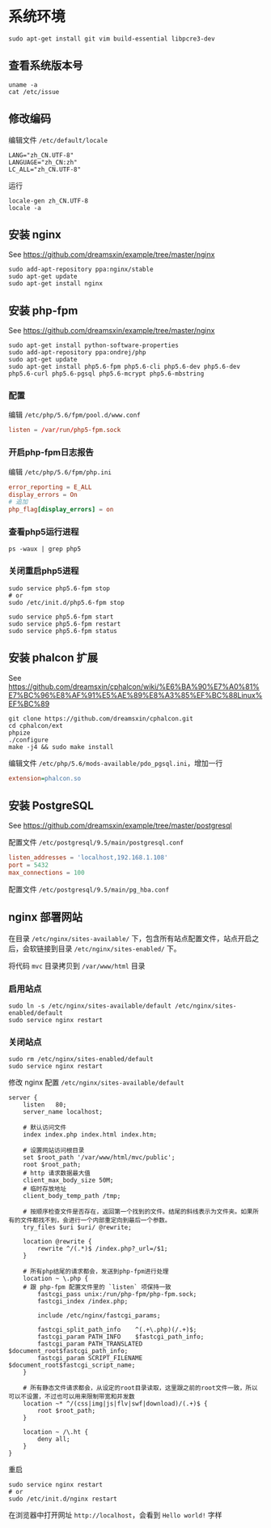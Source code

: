 # 系统环境

```shell
sudo apt-get install git vim build-essential libpcre3-dev
```

## 查看系统版本号

```shell
uname -a
cat /etc/issue
```

## 修改编码

编辑文件 `/etc/default/locale`
```shell
LANG="zh_CN.UTF-8"
LANGUAGE="zh_CN:zh"
LC_ALL="zh_CN.UTF-8"
```

运行
```shell
locale-gen zh_CN.UTF-8
locale -a
```

## 安装 nginx

See https://github.com/dreamsxin/example/tree/master/nginx

```shell
sudo add-apt-repository ppa:nginx/stable
sudo apt-get update
sudo apt-get install nginx
```

## 安装 php-fpm

See https://github.com/dreamsxin/example/tree/master/nginx

```shell
sudo apt-get install python-software-properties
sudo add-apt-repository ppa:ondrej/php
sudo apt-get update
sudo apt-get install php5.6-fpm php5.6-cli php5.6-dev php5.6-dev php5.6-curl php5.6-pgsql php5.6-mcrypt php5.6-mbstring
```

### 配置

编辑 `/etc/php/5.6/fpm/pool.d/www.conf`

```conf
listen = /var/run/php5-fpm.sock
```

### 开启php-fpm日志报告

编辑 `/etc/php/5.6/fpm/php.ini`

```conf
error_reporting = E_ALL
display_errors = On
# 追加
php_flag[display_errors] = on
```

### 查看php5运行进程

```shell
ps -waux | grep php5
```

### 关闭重启php5进程
```shell
sudo service php5.6-fpm stop
# or
sudo /etc/init.d/php5.6-fpm stop

sudo service php5.6-fpm start
sudo service php5.6-fpm restart
sudo service php5.6-fpm status
```

## 安装 phalcon 扩展

See https://github.com/dreamsxin/cphalcon/wiki/%E6%BA%90%E7%A0%81%E7%BC%96%E8%AF%91%E5%AE%89%E8%A3%85%EF%BC%88Linux%EF%BC%89

```shell
git clone https://github.com/dreamsxin/cphalcon.git
cd cphalcon/ext
phpize
./configure
make -j4 && sudo make install
```

编辑文件 `/etc/php/5.6/mods-available/pdo_pgsql.ini`，增加一行
```ini
extension=phalcon.so
```

## 安装 PostgreSQL

See https://github.com/dreamsxin/example/tree/master/postgresql

配置文件 `/etc/postgresql/9.5/main/postgresql.conf`

```conf
listen_addresses = 'localhost,192.168.1.108'
port = 5432
max_connections = 100
```

配置文件 `/etc/postgresql/9.5/main/pg_hba.conf`


## nginx 部署网站

在目录 `/etc/nginx/sites-available/` 下，包含所有站点配置文件，站点开启之后，会软链接到目录 `/etc/nginx/sites-enabled/` 下。


将代码 `mvc` 目录拷贝到 `/var/www/html` 目录

### 启用站点

```shell
sudo ln -s /etc/nginx/sites-available/default /etc/nginx/sites-enabled/default
sudo service nginx restart
```

### 关闭站点

```shell
sudo rm /etc/nginx/sites-enabled/default
sudo service nginx restart
```


修改 nginx 配置 `/etc/nginx/sites-available/default`

```shell
server {
    listen   80;
    server_name localhost;

    # 默认访问文件
    index index.php index.html index.htm;

    # 设置网站访问根目录
    set $root_path '/var/www/html/mvc/public';
    root $root_path;
    # http 请求数据最大值
    client_max_body_size 50M;
    # 临时存放地址
    client_body_temp_path /tmp;

    # 按顺序检查文件是否存在，返回第一个找到的文件。结尾的斜线表示为文件夹。如果所有的文件都找不到，会进行一个内部重定向到最后一个参数。
    try_files $uri $uri/ @rewrite;

    location @rewrite {
        rewrite ^/(.*)$ /index.php?_url=/$1;
    }

    # 所有php结尾的请求都会，发送到php-fpm进行处理
    location ~ \.php {
	# 跟 php-fpm 配置文件里的 `listen` 项保持一致
        fastcgi_pass unix:/run/php-fpm/php-fpm.sock;
        fastcgi_index /index.php;

        include /etc/nginx/fastcgi_params;

        fastcgi_split_path_info    ^(.+\.php)(/.+)$;
        fastcgi_param PATH_INFO    $fastcgi_path_info;
        fastcgi_param PATH_TRANSLATED $document_root$fastcgi_path_info;
        fastcgi_param SCRIPT_FILENAME $document_root$fastcgi_script_name;
    }

    # 所有静态文件请求都会，从设定的root目录读取，这里跟之前的root文件一致，所以可以不设置，不过也可以用来限制带宽和并发数
    location ~* ^/(css|img|js|flv|swf|download)/(.+)$ {
        root $root_path;
    }

    location ~ /\.ht {
        deny all;
    }
}
```

重启

```shell
sudo service nginx restart
# or
sudo /etc/init.d/nginx restart
```

在浏览器中打开网址 `http://localhost`，会看到 `Hello world!` 字样